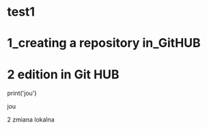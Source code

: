 # test1
# 1_creating a repository in_GitHUB

# 2 edition in Git HUB

print('jou')
<p> jou </p>

<p>2 zmiana lokalna</p>